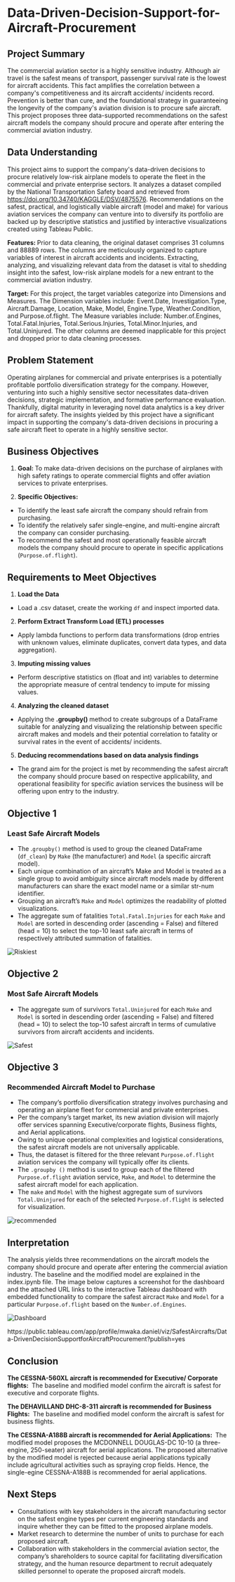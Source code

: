 # Data-Driven-Decision-Support-for-Aircraft-Procurement
## Project Summary
The commercial aviation sector is a highly sensitive industry. Although air travel is the safest means of transport, passenger survival rate is the lowest for aircraft accidents. This fact amplifies the correlation between a company's competitiveness and its aircraft accidents/ incidents record. Prevention is better than cure, and the foundational strategy in guaranteeing the longevity of the company's aviation division is to procure safe aircraft. This project proposes three data-supported recommendations on the safest aircraft models the company should procure and operate after entering the commercial aviation industry.

## Data Understanding
This project aims to support the company's data-driven decisions to procure relatively low-risk airplane models to operate the fleet in the commercial and private enterprise sectors. It analyzes a dataset compiled by the National Transportation Safety board and retrieved from <html>https://doi.org/10.34740/KAGGLE/DSV/4875576</html>. Recommendations on the safest, practical, and logistically viable aircraft (model and make) for various aviation services the company can venture into to diversify its portfolio are backed up by descriptive statistics and justified by interactive visualizations created using Tableau Public. 

<strong> Features: </strong> Prior to data cleaning, the original dataset comprises 31 columns and 88889 rows. The columns are meticulously organized to capture variables of interest in aircraft accidents and incidents. Extracting, analyzing, and visualizing relevant data from the dataset is vital to shedding insight into the safest, low-risk airplane models for a new entrant to the commercial aviation industry.

<strong> Target: </strong> For this project, the target variables categorize into Dimensions and Measures. The Dimension variables include: Event.Date, Investigation.Type, Aircraft.Damage, Location, Make, Model, Engine.Type, Weather.Condition, and Purpose.of.flight. The Measure variables include: Number.of.Engines, Total.Fatal.Injuries, Total.Serious.Injuries, Total.Minor.Injuries, and Total.Uninjured. The other columns are deemed inapplicable for this project and dropped prior to data cleaning processes. 

## Problem Statement
Operating airplanes for commercial and private enterprises is a potentially profitable portfolio diversification strategy for the company. However, venturing into such a highly sensitive sector necessitates data-driven decisions, strategic implementation, and formative performance evaluation. Thankfully, digital maturity in leveraging novel data analytics is a key driver for aircraft safety. The insights yielded by this project have a significant impact in supporting the company's data-driven decisions in procuring a safe aircraft fleet to operate in a highly sensitive sector.

## Business Objectives
1. <strong> Goal: </strong> To make data-driven decisions on the purchase of airplanes with high safety ratings to operate commercial flights and offer aviation services to private enterprises.

2. <strong> Specific Objectives: </strong>
* To identify the least safe aircraft the company should refrain from purchasing.
* To identify the relatively safer single-engine, and multi-engine aircraft the company can consider purchasing.
* To recommend the safest and most operationally feasible aircraft models the company should procure to operate in specific applications (`Purpose.of.flight`).

## Requirements to Meet Objectives
1. <strong> Load the Data </strong>
* Load a .csv dataset, create the working `df` and inspect imported data.
2. <strong> Perform Extract Transform Load (ETL) processes </strong>
* Apply lambda functions to perform data transformations (drop entries with unknown values, eliminate duplicates, convert data types, and data aggregation).
3. <strong> Imputing missing values </strong>
* Perform descriptive statistics on (float and int) variables to determine the appropriate measure of central tendency to impute for missing values.
4. <strong> Analyzing the cleaned dataset </strong>
* Applying the <strong>.groupby() </strong> method to create subgroups of a DataFrame suitable for analyzing and visualizing the relationship between specific aircraft makes and models and their potential correlation to fatality or survival rates in the event of accidents/ incidents.
5. <strong> Deducing recommendations based on data analysis findings </strong>
* The grand aim for the project is met by recommending the safest aircraft the company should procure based on respective applicability, and operational feasibility for specific aviation services the business will be offering upon entry to the industry. 

## Objective 1
### Least Safe Aircraft Models  
* The .`groupby()` method is used to group the cleaned DataFrame (`df_clean`) by `Make` (the manufacturer) and `Model` (a specific aircraft model).
* Each unique combination of an aircraft’s Make and Model is treated as a single group to avoid ambiguity since aircraft models made by different manufacturers can share the exact model name or a similar str-num identifier.
* Grouping an aircraft’s `Make` and `Model` optimizes the readability of plotted visualizations.
* The aggregate sum of fatalities `Total.Fatal.Injuries` for each `Make` and `Model` are sorted in descending order (ascending = False) and filtered (head = 10) to select the top-10 least safe aircraft in terms of respectively attributed summation of fatalities.

![Riskiest](https://github.com/user-attachments/assets/52eefd59-fe60-40c3-af7d-481ea49326f5)

## Objective 2
### Most Safe Aircraft Models
* The aggregate sum of survivors `Total.Uninjured` for each `Make` and `Model` is sorted in descending order (ascending = False) and filtered (head = 10) to select the top-10 safest aircraft in terms of cumulative survivors from aircraft accidents and incidents.

![Safest](https://github.com/user-attachments/assets/342f97bd-d38a-4819-b61f-9563a11189e1)

## Objective 3
### Recommended Aircraft Model to Purchase 
* The company’s portfolio diversification strategy involves purchasing and operating an airplane fleet for commercial and private enterprises.
* Per the company’s target market, its new aviation division will majorly offer services spanning Executive/corporate flights, Business flights, and Aerial applications.
* Owing to unique operational complexities and logistical considerations, the safest aircraft models are not universally applicable.
* Thus, the dataset is filtered for the three relevant `Purpose.of.flight` aviation services the company will typically offer its clients.
* The `.groupby ()` method is used to group each of the filtered `Purpose.of.flight` aviation service, `Make`, and `Model` to determine the safest aircraft model for each application.
* The `make` and `Model` with the highest aggregate sum of survivors `Total.Uninjured` for each of the selected `Purpose.of.flight` is selected for visualization.

![recommended](https://github.com/user-attachments/assets/a2e2237f-e755-4ab4-950d-d8e7f3699ed1)

## Interpretation 
The analysis yields three recommendations on the aircraft models the company should procure and operate after entering the commercial aviation industry. The baseline and the modified model are explained in the index.ipynb file. The image below captures a screenshot for the dashboard and the attached URL links to the interactive Tableau dashboard with embedded functionality to compare the safest aircract `Make` and `Model` for a particular `Purpose.of.flight` based on the `Number.of.Engines`.

![Dashboard](https://github.com/user-attachments/assets/43faa01b-8339-475f-9615-7f97be83e868)

<html>https://public.tableau.com/app/profile/mwaka.daniel/viz/SafestAircrafts/Data-DrivenDecisionSupportforAircraftProcurement?publish=yes</html>

## Conclusion

<strong> The CESSNA-560XL aircraft is recommended for Executive/ Corporate flights: </strong> The baseline and modified model confirm the aircraft is safest for executive and corporate flights.

<strong> The DEHAVILLAND DHC-8-311 aircraft is recommended for Business Flights: </strong> The baseline and modified model conform the aircraft is safest for business flights.

<strong> The CESSNA-A188B aircraft is recommended for Aerial Applications: </strong> The modified model proposes the MCDONNELL DOUGLAS-DC 10-10 (a three-engine, 250-seater) aircraft for aerial applications. The proposed alternative by the modified model is rejected because aerial applications typically include agricultural activities such as spraying crop fields. Hence, the single-egine CESSNA-A188B is recommended for aerial applications.

## Next Steps
* Consultations with key stakeholders in the aircraft manufacturing sector on the safest engine types per current engineering standards and inquire whether they can be fitted to the proposed airplane models.
* Market research to determine the number of units to purchase for each proposed aircraft.
* Collaboration with stakeholders in the commercial aviation sector, the company’s shareholders to source capital for facilitating diversification strategy, and the human resource department to recruit adequately skilled personnel to operate the proposed aircraft models.
